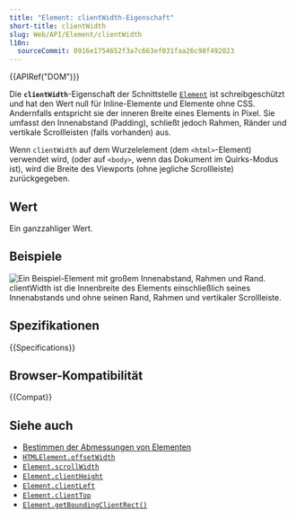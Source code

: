 ```yaml
---
title: "Element: clientWidth-Eigenschaft"
short-title: clientWidth
slug: Web/API/Element/clientWidth
l10n:
  sourceCommit: 0916e1754652f3a7c663ef031faa26c98f492023
---
```


{{APIRef("DOM")}}

Die **`clientWidth`**-Eigenschaft der Schnittstelle [`Element`](/de/docs/Web/API/Element) ist schreibgeschützt und hat den Wert null für Inline-Elemente und Elemente ohne CSS. Andernfalls entspricht sie der inneren Breite eines Elements in Pixel. Sie umfasst den Innenabstand (Padding), schließt jedoch Rahmen, Ränder und vertikale Scrollleisten (falls vorhanden) aus.

Wenn `clientWidth` auf dem Wurzelelement (dem `<html>`-Element) verwendet wird, (oder auf `<body>`, wenn das Dokument im Quirks-Modus ist), wird die Breite des Viewports (ohne jegliche Scrollleiste) zurückgegeben.

## Wert

Ein ganzzahliger Wert.

## Beispiele

![Ein Beispiel-Element mit großem Innenabstand, Rahmen und Rand. clientWidth ist die Innenbreite des Elements einschließlich seines Innenabstands und ohne seinen Rand, Rahmen und vertikaler Scrollleiste.](dimensions-client.png)

## Spezifikationen

{{Specifications}}

## Browser-Kompatibilität

{{Compat}}

## Siehe auch

- [Bestimmen der Abmessungen von Elementen](/de/docs/Web/API/CSS_Object_Model/Determining_the_dimensions_of_elements)
- [`HTMLElement.offsetWidth`](/de/docs/Web/API/HTMLElement/offsetWidth)
- [`Element.scrollWidth`](/de/docs/Web/API/Element/scrollWidth)
- [`Element.clientHeight`](/de/docs/Web/API/Element/clientHeight)
- [`Element.clientLeft`](/de/docs/Web/API/Element/clientLeft)
- [`Element.clientTop`](/de/docs/Web/API/Element/clientTop)
- [`Element.getBoundingClientRect()`](/de/docs/Web/API/Element/getBoundingClientRect)
